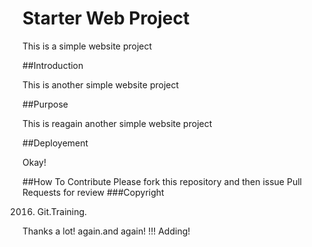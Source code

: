 # Starter Web Project

This is a simple website project

##Introduction

This is another simple website project

##Purpose

This is reagain another simple website project

##Deployement

Okay!

##How To Contribute
Please fork this repository and then issue Pull Requests for review
###Copyright

2016. Git.Training.

Thanks a lot! again.and again! !!! Adding!
